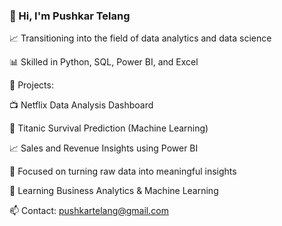 ### 👋 Hi, I'm Pushkar Telang
  
  
  📈 Transitioning into the field of data analytics and data science
  
  📊 Skilled in Python, SQL, Power BI, and Excel
  
  📁 Projects:
    
  📺 Netflix Data Analysis Dashboard
    
  🚢 Titanic Survival Prediction (Machine Learning)
  
  📈 Sales and Revenue Insights using Power BI
  
  🎯 Focused on turning raw data into meaningful insights
  
  🧠 Learning Business Analytics & Machine Learning
  
  📫 Contact: pushkartelang@gmail.com
